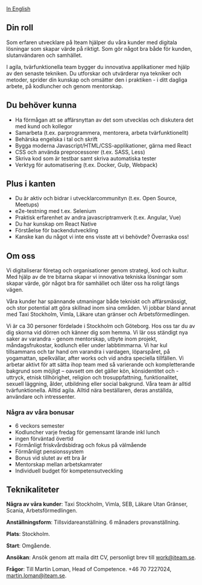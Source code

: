 [In English](/career/senior-frontend-developer/)

## Din roll
Som erfaren utvecklare på Iteam hjälper du våra kunder med digitala lösningar som skapar värde på riktigt. Som gör något bra både för kunden, slutanvändaren och samhället.

I agila, tvärfunktionella team bygger du innovativa applikationer med hjälp av den senaste tekniken. Du utforskar och utvärderar nya tekniker och metoder, sprider din kunskap och omsätter den i praktiken - i ditt dagliga arbete, på kodluncher och genom mentorskap.

## Du behöver kunna
* Ha förmågan att se affärsnyttan av det som utvecklas och diskutera det med kund och kollegor
* Samarbeta (t.ex. parprogrammera, mentorera, arbeta tvärfunktionellt)
* Behärska engelska i tal och skrift
* Bygga moderna Javascript/HTML/CSS-applikationer, gärna med React
* CSS och använda preprocessorer (t.ex. SASS, Less)
* Skriva kod som är testbar samt skriva automatiska tester
* Verktyg för automatisering (t.ex. Docker, Gulp, Webpack)

## Plus i kanten
* Du är aktiv och bidrar i utvecklarcommunityn (t.ex. Open Source, Meetups)
* e2e-testning med t.ex. Selenium
* Praktisk erfarenhet av andra javascriptramverk (t.ex. Angular, Vue)
* Du har kunskap om React Native
* Förståelse för backendutveckling
* Kanske kan du något vi inte ens visste att vi behövde? Överraska oss!

## Om oss
Vi digitaliserar företag och organisationer genom strategi, kod och kultur. Med hjälp av de tre bitarna skapar vi innovativa tekniska lösningar som skapar värde, gör något bra för samhället och låter oss ha roligt längs vägen.

Våra kunder har spännande utmaningar både tekniskt och affärsmässigt, och stor potential att göra skillnad inom sina områden. Vi jobbar bland annat med Taxi Stockholm, Vimla, Läkare utan gränser och Arbetsförmedlingen.

Vi är ca 30 personer fördelade i Stockholm och Göteborg. Hos oss tar du av dig skorna vid dörren och känner dig som hemma. Vi lär oss ständigt nya saker av varandra - genom mentorskap, utbyte inom projekt, måndagsfrukostar, kodlunch eller under labbtimmarna. Vi har kul tillsammans och tar hand om varandra i vardagen, löparspåret, på yogamattan, spelkvällar, after works och vid andra speciella tillfällen. Vi arbetar aktivt för att sätta ihop team med så varierande och kompletterande bakgrund som möjligt – oavsett om det gäller kön, könsidentitet och -uttryck, etnisk tillhörighet, religion och trosuppfattning, funktionalitet, sexuell läggning, ålder, utbildning eller social bakgrund. Våra team är alltid tvärfunktionella. Alltid agila. Alltid nära beställaren, deras anställda, användare och intressenter.

### Några av våra bonusar
* 6 veckors semester
* Kodluncher varje fredag för gemensamt lärande inkl lunch
* ingen förväntad övertid
* Förmånligt friskvårdsbidrag och fokus på välmående
* Förmånligt pensionssystem
* Bonus vid slutet av ett bra år
* Mentorskap mellan arbetskamrater
* Individuell budget för kompetensutveckling

## Teknikaliteter

**Några av våra kunder**: Taxi Stockholm, Vimla, SEB, Läkare Utan Gränser, Scania, Arbetsförmedlingen.

**Anställningsform**: Tillsvidareanställning. 6 månaders provanställning.

**Plats**: Stockholm.

**Start**: Omgående.

**Ansökan**: Ansök genom att maila ditt CV, personligt brev till [work@iteam.se](mailto:work@iteam.se).

**Frågor**: Till Martin Loman, Head of Competence. +46 70 7227024, [martin.loman@iteam.se](mailto:martin.loman@iteam.se).
